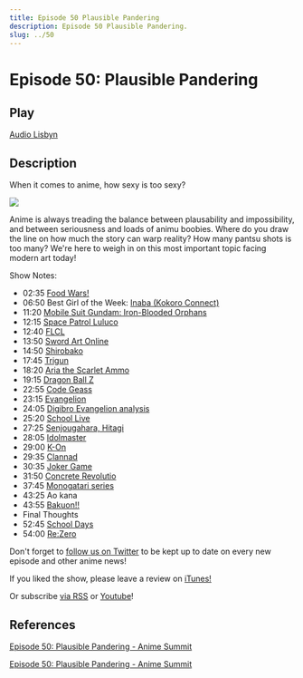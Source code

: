 ```yaml
---
title: Episode 50 Plausible Pandering
description: Episode 50 Plausible Pandering.
slug: ../50
---
```


# Episode 50: Plausible Pandering

## Play

[Audio Lisbyn](http://traffic.libsyn.com/ranime/final_50_mixdown.mp3)

## Description

When it comes to anime, how sexy is too sexy?

[![](https://i.imgur.com/EPnQc1R.png)](http://traffic.libsyn.com/ranime/final_50_mixdown.mp3)

Anime is always treading the balance between plausability and impossibility, and between seriousness and loads of animu boobies. Where do you draw the line on how much the story can warp reality? How many pantsu shots is too many? We're here to weigh in on this most important topic facing modern art today!

Show Notes:

*   02:35 [Food Wars!](http://myanimelist.net/anime/28171/Shokugeki_no_Souma?q=food%20wars)
*   06:50 Best Girl of the Week: [Inaba (Kokoro Connect)](http://myanimelist.net/character/40197/Himeko_Inaba)
*   11:20 [Mobile Suit Gundam: Iron-Blooded Orphans](http://myanimelist.net/anime/31251/Mobile_Suit_Gundam__Iron-Blooded_Orphans?q=iron-)
*   12:15 [Space Patrol Luluco](http://myanimelist.net/anime/32681/Uchuu_Patrol_Luluco)
*   12:40 [FLCL](http://myanimelist.net/anime/227/FLCL)
*   13:50 [Sword Art Online](http://myanimelist.net/anime/11757/Sword_Art_Online)
*   14:50 [Shirobako](http://myanimelist.net/anime/25835/Shirobako)
*   17:45 [Trigun](http://myanimelist.net/anime/6/Trigun)
*   18:20 [Aria the Scarlet Ammo](http://myanimelist.net/anime/8630/Hidan_no_Aria?q=aria%20the%20sc)
*   19:15 [Dragon Ball Z](http://myanimelist.net/anime/813/Dragon_Ball_Z?q=dragon%20ball%20z)
*   22:55 [Code Geass](http://myanimelist.net/anime/1575/Code_Geass__Hangyaku_no_Lelouch)
*   23:15 [Evangelion](http://myanimelist.net/anime/30/Neon_Genesis_Evangelion)
*   24:05 [Digibro Evangelion analysis](https://www.youtube.com/watch?v=D6O-id9uLvU)
*   25:20 [School Live](http://myanimelist.net/anime/24765/Gakkougurashi)
*   27:25 [Senjougahara, Hitagi](http://myanimelist.net/character/22037/Hitagi_Senjougahara)
*   28:05 [Idolmaster](http://myanimelist.net/anime/10278/The_iDOLMSTER?q=idolmaster)
*   29:00 [K-On](http://myanimelist.net/anime/5680/K-On)
*   29:35 [Clannad](http://myanimelist.net/anime/2167/Clannad)
*   30:35 [Joker Game](http://myanimelist.net/anime/31405/Joker_Game)
*   31:50 [Concrete Revolutio](http://myanimelist.net/anime/31147/Concrete_Revolutio__Choujin_Gensou)
*   37:45 [Monogatari series](http://myanimelist.net/anime/11597/Nisemonogatari)
*   43:25 Ao kana
*   43:55 [Bakuon!!](http://myanimelist.net/anime/30795/Bakuon)
*   Final Thoughts
*   52:45 [School Days](http://myanimelist.net/anime/2476/School_Days)
*   54:00 [Re:Zero](http://myanimelist.net/anime/31240/Re_Zero_kara_Hajimeru_Isekai_Seikatsu)

Don't forget to [follow us on Twitter](https://twitter.animesummit.net/) to be kept up to date on every new episode and other anime news!

If you liked the show, please leave a review on [iTunes!](http://itunes.animesummit.net/)

Or subscribe [via RSS](http://ranime.libsyn.com/rss) or [Youtube](http://yt.animesummit.net/)!

## References

[Episode 50: Plausible Pandering - Anime Summit](https://web.archive.org/web/20160714164907/http://animesummit.net/episode-50-plausible-pandering)

[Episode 50: Plausible Pandering - Anime Summit](http://animesummit.net/episode-50-plausible-pandering)